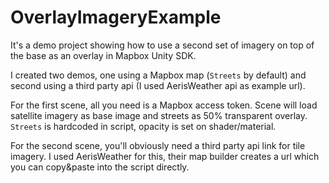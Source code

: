 # OverlayImageryExample

It's a demo project showing how to use a second set of imagery on top of the base as an overlay in Mapbox Unity SDK.

I created two demos, one using a Mapbox map (`Streets` by default) and second using a third party api (I used AerisWeather api as example url).

For the first scene, all you need is a Mapbox access token. Scene will load satellite imagery as base image and streets as 50% transparent overlay. `Streets` is hardcoded in script, opacity is set on shader/material.

For the second scene, you'll obviously need a third party api link for tile imagery. I used AerisWeather for this, their map builder creates a url which you can copy&paste into the script directly.

